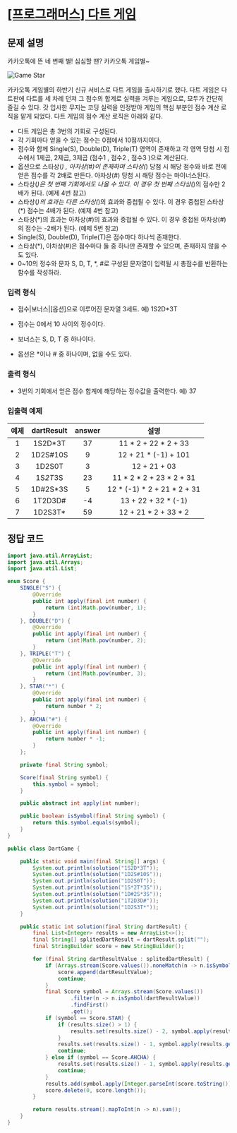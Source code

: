 # [\[프로그래머스\] 다트 게임](https://programmers.co.kr/learn/courses/30/lessons/17682)

## 문제 설명
카카오톡에 뜬 네 번째 별! 심심할 땐? 카카오톡 게임별~

![Game Star](http://t1.kakaocdn.net/welcome2018/gamestar.png)

카카오톡 게임별의 하반기 신규 서비스로 다트 게임을 출시하기로 했다. 다트 게임은 다트판에 다트를 세 차례 던져 그 점수의 합계로 실력을 겨루는 게임으로, 모두가 간단히 즐길 수 있다.
갓 입사한 무지는 코딩 실력을 인정받아 게임의 핵심 부분인 점수 계산 로직을 맡게 되었다. 다트 게임의 점수 계산 로직은 아래와 같다.

- 다트 게임은 총 3번의 기회로 구성된다.
- 각 기회마다 얻을 수 있는 점수는 0점에서 10점까지이다.
- 점수와 함께 Single(S), Double(D), Triple(T) 영역이 존재하고 각 영역 당첨 시 점수에서 1제곱, 2제곱, 3제곱 (점수1 , 점수2 , 점수3 )으로 계산된다.
- 옵션으로 스타상(*) , 아차상(#)이 존재하며 스타상(*) 당첨 시 해당 점수와 바로 전에 얻은 점수를 각 2배로 만든다. 아차상(#) 당첨 시 해당 점수는 마이너스된다.
- 스타상(*)은 첫 번째 기회에서도 나올 수 있다. 이 경우 첫 번째 스타상(*)의 점수만 2배가 된다. (예제 4번 참고)
- 스타상(*)의 효과는 다른 스타상(*)의 효과와 중첩될 수 있다. 이 경우 중첩된 스타상(*) 점수는 4배가 된다. (예제 4번 참고)
- 스타상(*)의 효과는 아차상(#)의 효과와 중첩될 수 있다. 이 경우 중첩된 아차상(#)의 점수는 -2배가 된다. (예제 5번 참고)
- Single(S), Double(D), Triple(T)은 점수마다 하나씩 존재한다.
- 스타상(*), 아차상(#)은 점수마다 둘 중 하나만 존재할 수 있으며, 존재하지 않을 수도 있다.
- 0~10의 정수와 문자 S, D, T, *, #로 구성된 문자열이 입력될 시 총점수를 반환하는 함수를 작성하라.

### 입력 형식
- 점수|보너스|[옵션]으로 이루어진 문자열 3세트.
예) 1S2D*3T

- 점수는 0에서 10 사이의 정수이다.
- 보너스는 S, D, T 중 하나이다.
- 옵선은 *이나 # 중 하나이며, 없을 수도 있다.

### 출력 형식
- 3번의 기회에서 얻은 점수 합계에 해당하는 정수값을 출력한다.
예) 37

### 입출력 예제
예제 | dartResult | answer | 설명
:---: | :----: | :---: | :---:
1 | 1S2D*3T	| 37 | 11 * 2 + 22 * 2 + 33
2 | 1D2S#10S | 9 | 12 + 21 * (-1) + 101
3 | 1D2S0T | 3 | 12 + 21 + 03
4 | 1S*2T*3S | 23 | 11 * 2 * 2 + 23 * 2 + 31
5 | 1D#2S*3S | 5 | 12 * (-1) * 2 + 21 * 2 + 31
6 | 1T2D3D# | -4 | 13 + 22 + 32 * (-1)
7 | 1D2S3T* | 59 | 12 + 21 * 2 + 33 * 2 

## 정답 코드
```java
import java.util.ArrayList;
import java.util.Arrays;
import java.util.List;

enum Score {
    SINGLE("S") {
        @Override
        public int apply(final int number) {
            return (int)Math.pow(number, 1);
        }
    }, DOUBLE("D") {
        @Override
        public int apply(final int number) {
            return (int)Math.pow(number, 2);
        }
    }, TRIPLE("T") {
        @Override
        public int apply(final int number) {
            return (int)Math.pow(number, 3);
        }
    }, STAR("*") {
        @Override
        public int apply(final int number) {
            return number * 2;
        }
    }, AHCHA("#") {
        @Override
        public int apply(final int number) {
            return number * -1;
        }
    };

    private final String symbol;

    Score(final String symbol) {
        this.symbol = symbol;
    }

    public abstract int apply(int number);

    public boolean isSymbol(final String symbol) {
        return this.symbol.equals(symbol);
    }
}

public class DartGame {

    public static void main(final String[] args) {
        System.out.println(solution("1S2D*3T"));
        System.out.println(solution("1D2S#10S"));
        System.out.println(solution("1D2S0T"));
        System.out.println(solution("1S*2T*3S"));
        System.out.println(solution("1D#2S*3S"));
        System.out.println(solution("1T2D3D#"));
        System.out.println(solution("1D2S3T*"));
    }

    public static int solution(final String dartResult) {
        final List<Integer> results = new ArrayList<>();
        final String[] splitedDartResult = dartResult.split("");
        final StringBuilder score = new StringBuilder();

        for (final String dartResultValue : splitedDartResult) {
            if (Arrays.stream(Score.values()).noneMatch(n -> n.isSymbol(dartResultValue))) {
                score.append(dartResultValue);
                continue;
            }
            final Score symbol = Arrays.stream(Score.values())
                    .filter(n -> n.isSymbol(dartResultValue))
                    .findFirst()
                    .get();
            if (symbol == Score.STAR) {
                if (results.size() > 1) {
                    results.set(results.size() - 2, symbol.apply(results.get(results.size() - 2)));
                }
                results.set(results.size() - 1, symbol.apply(results.get(results.size() - 1)));
                continue;
            } else if (symbol == Score.AHCHA) {
                results.set(results.size() - 1, symbol.apply(results.get(results.size() - 1)));
                continue;
            }
            results.add(symbol.apply(Integer.parseInt(score.toString())));
            score.delete(0, score.length());
        }

        return results.stream().mapToInt(n -> n).sum();
    }
}
```
